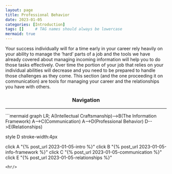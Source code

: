 ```yaml
---
layout: page
title: Professional Behavior
date: 2023-01-05
categories: [Introduction]
tags: []     # TAG names should always be lowercase
mermaid: true
---
```

Your success individually will for a time early in your career rely heavily on your ability to manage the ‘hard’ parts of a job and the tools we have already covered about managing incoming information will help you to do those tasks effectively. Over time the portion of your job that relies on your individual abilities will decrease and you need to be prepared to handle those challenges as they come. This section (and the one proceeding it on communication) are tools for managing your career and the relationships you have with others.

<center><h3>Navigation</h3></center>
<hr/>
```mermaid
graph LR;
  A(Intellectual Craftsmanship)-->B(The Information Framework)
  A-->C(Communication)
  A-->D(Professional Behavior)
  D-->E(Relationships)

  style D stroke-width:4px

  click A "{% post_url 2023-01-05-intro %}"
  click B "{% post_url 2023-01-05-info-framework %}"
  click C "{% post_url 2023-01-05-communication %}"
  click E "{% post_url 2023-01-05-relationships %}"
```
<hr/>